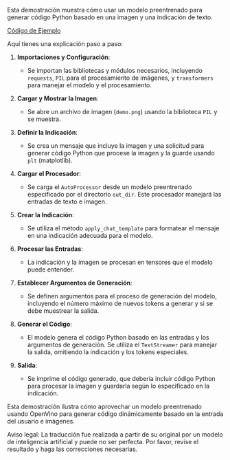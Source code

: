 Esta demostración muestra cómo usar un modelo preentrenado para generar código Python basado en una imagen y una indicación de texto.

[Código de Ejemplo](../../../../code/06.E2E/E2E_OpenVino_Phi3-vision.ipynb)

Aquí tienes una explicación paso a paso:

1. **Importaciones y Configuración**:
   - Se importan las bibliotecas y módulos necesarios, incluyendo `requests`, `PIL` para el procesamiento de imágenes, y `transformers` para manejar el modelo y el procesamiento.

2. **Cargar y Mostrar la Imagen**:
   - Se abre un archivo de imagen (`demo.png`) usando la biblioteca `PIL` y se muestra.

3. **Definir la Indicación**:
   - Se crea un mensaje que incluye la imagen y una solicitud para generar código Python que procese la imagen y la guarde usando `plt` (matplotlib).

4. **Cargar el Procesador**:
   - Se carga el `AutoProcessor` desde un modelo preentrenado especificado por el directorio `out_dir`. Este procesador manejará las entradas de texto e imagen.

5. **Crear la Indicación**:
   - Se utiliza el método `apply_chat_template` para formatear el mensaje en una indicación adecuada para el modelo.

6. **Procesar las Entradas**:
   - La indicación y la imagen se procesan en tensores que el modelo puede entender.

7. **Establecer Argumentos de Generación**:
   - Se definen argumentos para el proceso de generación del modelo, incluyendo el número máximo de nuevos tokens a generar y si se debe muestrear la salida.

8. **Generar el Código**:
   - El modelo genera el código Python basado en las entradas y los argumentos de generación. Se utiliza el `TextStreamer` para manejar la salida, omitiendo la indicación y los tokens especiales.

9. **Salida**:
   - Se imprime el código generado, que debería incluir código Python para procesar la imagen y guardarla según lo especificado en la indicación.

Esta demostración ilustra cómo aprovechar un modelo preentrenado usando OpenVino para generar código dinámicamente basado en la entrada del usuario e imágenes.

Aviso legal: La traducción fue realizada a partir de su original por un modelo de inteligencia artificial y puede no ser perfecta. Por favor, revise el resultado y haga las correcciones necesarias.
